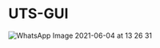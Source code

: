 # UTS-GUI
![WhatsApp Image 2021-06-04 at 13 26 31](https://user-images.githubusercontent.com/72731735/120757800-3a7dd700-c53b-11eb-9a21-6b686596675d.jpeg)
